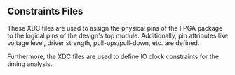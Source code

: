 ## Constraints Files

These XDC files are used to assign the physical pins of the FPGA package
to the logical pins of the design's top module. Additionally, pin attributes
like voltage level, driver strength, pull-ups/pull-down, etc. are defined.

Furthermore, the XDC files are used to define IO clock constraints for the
timing analysis.
